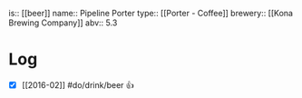 is:: [[beer]]
name:: Pipeline Porter
type:: [[Porter - Coffee]]
brewery:: [[Kona Brewing Company]]
abv:: 5.3

# Log
- [x] [[2016-02]] #do/drink/beer 👍

